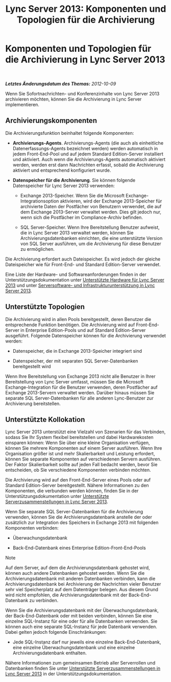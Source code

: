 ﻿---
title: 'Lync Server 2013: Komponenten und Topologien für die Archivierung'
TOCTitle: Komponenten und Topologien für die Archivierung
ms:assetid: 5893063d-a44a-4034-aba9-cbe883ecf710
ms:mtpsurl: https://technet.microsoft.com/de-de/library/JJ204916(v=OCS.15)
ms:contentKeyID: 49294075
ms.date: 05/19/2016
mtps_version: v=OCS.15
ms.translationtype: HT
---

# Komponenten und Topologien für die Archivierung in Lync Server 2013

 

_**Letztes Änderungsdatum des Themas:** 2012-10-09_

Wenn Sie Sofortnachrichten- und Konferenzinhalte von Lync Server 2013 archivieren möchten, können Sie die Archivierung in Lync Server implementieren.

## Archivierungskomponenten

Die Archivierungsfunktion beinhaltet folgende Komponenten:

  - **Archivierungs-Agents**. Archivierungs-Agents (die auch als einheitliche Datenerfassungs-Agents bezeichnet werden) werden automatisch in jedem Front-End-Pool und auf jedem Standard Edition-Server installiert und aktiviert. Auch wenn die Archivierungs-Agents automatisch aktiviert werden, werden erst dann Nachrichten erfasst, sobald die Archivierung aktiviert und entsprechend konfiguriert wurde.

  - **Datenspeicher für die Archivierung**. Sie können folgende Datenspeicher für Lync Server 2013 verwenden:
    
      - Exchange 2013-Speicher. Wenn Sie die Microsoft Exchange-Integrationsoption aktivieren, wird der Exchange 2013-Speicher für archivierte Daten der Postfächer von Benutzern verwendet, die auf dem Exchange 2013-Server verwaltet werden. Dies gilt jedoch nur, wenn sich die Postfächer im Compliance-Archiv befinden.
    
      - SQL Server-Speicher. Wenn Ihre Bereitstellung Benutzer aufweist, die in Lync Server 2013 verwaltet werden, können Sie Archivierungsdatenbanken einrichten, die eine unterstützte Version von SQL Server ausführen, um die Archivierung für diese Benutzer zu ermöglichen.

Die Archivierung erfordert auch Dateispeicher. Es wird jedoch der gleiche Dateispeicher wie für Front-End- und Standard Edition-Server verwendet.

Eine Liste der Hardware- und Softwareanforderungen finden in der Unterstützungsdokumentation unter [Unterstützte Hardware für Lync Server 2013](lync-server-2013-supported-hardware.md) und unter [Serversoftware- und Infrastrukturunterstützung in Lync Server 2013](lync-server-2013-server-software-and-infrastructure-support.md).

## Unterstützte Topologien

Die Archivierung wird in allen Pools bereitgestellt, deren Benutzer die entsprechende Funktion benötigen. Die Archivierung wird auf Front-End-Server in Enterprise Edition-Pools und auf Standard Edition-Server ausgeführt. Folgende Datenspeicher können für die Archivierung verwendet werden:

  - Datenspeicher, die in Exchange 2013-Speicher integriert sind

  - Datenspeicher, der mit separaten SQL Server-Datenbanken bereitgestellt wird

Wenn Ihre Bereitstellung von Exchange 2013 nicht alle Benutzer in Ihrer Bereitstellung von Lync Server umfasst, müssen Sie die Microsoft Exchange-Integration für die Benutzer verwenden, deren Postfächer auf Exchange 2013-Servern verwaltet werden. Darüber hinaus müssen Sie separate SQL Server-Datenbanken für alle anderen Lync-Benutzer zur Archivierung bereitstellen.

## Unterstützte Kollokation

Lync Server 2013 unterstützt eine Vielzahl von Szenarien für das Verbinden, sodass Sie Ihr System flexibel bereitstellen und dabei Hardwarekosten einsparen können: Wenn Sie über eine kleine Organisation verfügen, können Sie mehrere Komponenten auf einem Server ausführen. Wenn Ihre Organisation größer ist und mehr Skalierbarkeit und Leistung erfordert, können Sie separate Komponenten auf verschiedenen Servern ausführen. Der Faktor Skalierbarkeit sollte auf jeden Fall bedacht werden, bevor Sie entscheiden, ob Sie verschiedene Komponenten verbinden möchten.

Die Archivierung wird auf den Front-End-Server eines Pools oder auf Standard Edition-Server bereitgestellt. Nähere Informationen zu den Komponenten, die verbunden werden können, finden Sie in der Unterstützungsdokumentation unter [Unterstützte Serverzusammenstellungen in Lync Server 2013](lync-server-2013-supported-server-collocation.md).

Wenn Sie separate SQL Server-Datenbanken für die Archivierung verwenden, können Sie die Archivierungsdatenbank anstelle der oder zusätzlich zur Integration des Speichers in Exchange 2013 mit folgenden Komponenten verbinden:

  - Überwachungsdatenbank

  - Back-End-Datenbank eines Enterprise Edition-Front-End-Pools


> [!NOTE]
> Auf dem Server, auf dem die Archivierungsdatenbank gehostet wird, können auch andere Datenbanken gehostet werden. Wenn Sie die Archivierungsdatenbank mit anderen Datenbanken verbinden, kann die Archivierungsdatenbank bei Archivierung der Nachrichten vieler Benutzer sehr viel Speicherplatz auf dem Datenträger belegen. Aus diesem Grund wird nicht empfohlen, die Archivierungsdatenbank mit der Back-End-Datenbank zu verbinden.



Wenn Sie die Archivierungsdatenbank mit der Überwachungsdatenbank, der Back-End-Datenbank oder mit beiden verbinden, können Sie eine einzelne SQL-Instanz für eine oder für alle Datenbanken verwenden. Sie können auch eine separate SQL-Instanz für jede Datenbank verwenden. Dabei gelten jedoch folgende Einschränkungen:

  - Jede SQL-Instanz darf nur jeweils eine einzelne Back-End-Datenbank, eine einzelne Überwachungsdatenbank und eine einzelne Archivierungsdatenbank enthalten.

Nähere Informationen zum gemeinsamen Betrieb aller Serverrollen und Datenbanken finden Sie unter [Unterstützte Serverzusammenstellungen in Lync Server 2013](lync-server-2013-supported-server-collocation.md) in der Unterstützungsdokumentation.

